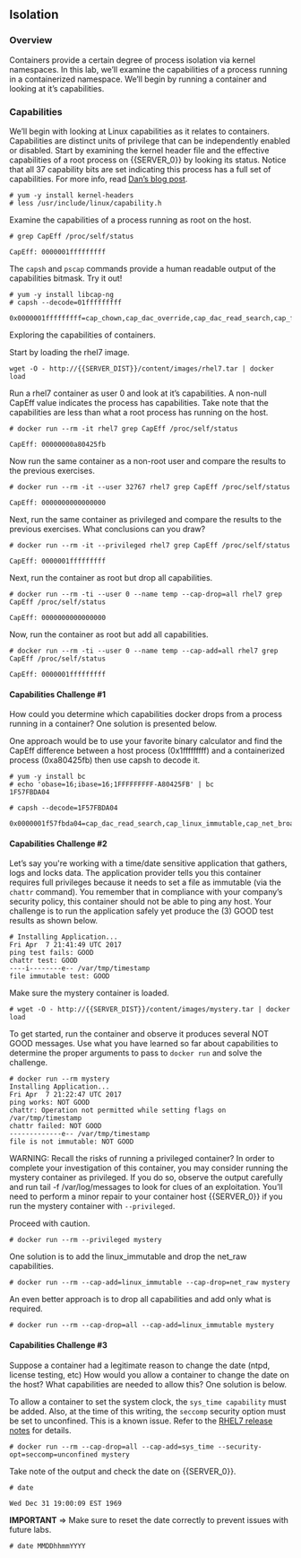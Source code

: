 ## Isolation

### Overview
Containers provide a certain degree of process isolation via kernel namespaces. In this lab, we’ll examine the capabilities of a process running in a containerized namespace. We’ll begin by running a container and looking at it’s capabilities.

### Capabilities

We’ll begin with looking at Linux capabilities as it relates to containers. Capabilities are distinct units of privilege that can be independently enabled or disabled. Start by examining the kernel header file and the effective capabilities of a root process on {{SERVER_0}} by looking its status. Notice that all 37 capability bits are set indicating this process has a full set of capabilities. For more info, read [Dan’s blog post](http://rhelblog.redhat.com/2016/10/17/secure-your-containers-with-this-one-weird-trick/). 

~~~shell
# yum -y install kernel-headers
# less /usr/include/linux/capability.h
~~~

Examine the capabilities of a process running as root on the host.

~~~shell
# grep CapEff /proc/self/status

CapEff:	0000001fffffffff
~~~

The ```capsh``` and ```pscap``` commands provide a human readable output of the capabilities bitmask. Try it out!

~~~shell
# yum -y install libcap-ng
# capsh --decode=01fffffffff

0x0000001fffffffff=cap_chown,cap_dac_override,cap_dac_read_search,cap_fowner,cap_fsetid,cap_kill,cap_setgid,cap_setuid,cap_setpcap,cap_linux_immutable,cap_net_bind_service,cap_net_broadcast,cap_net_admin,cap_net_raw,cap_ipc_lock,cap_ipc_owner,cap_sys_module,cap_sys_rawio,cap_sys_chroot,cap_sys_ptrace,cap_sys_pacct,cap_sys_admin,cap_sys_boot,cap_sys_nice,cap_sys_resource,cap_sys_time,cap_sys_tty_config,cap_mknod,cap_lease,cap_audit_write,cap_audit_control,cap_setfcap,cap_mac_override,cap_mac_admin,cap_syslog,35,36
~~~

Exploring the capabilities of containers.

Start by loading the rhel7 image.

~~~shell
wget -O - http://{{SERVER_DIST}}/content/images/rhel7.tar | docker load
~~~

Run a rhel7 container as user 0 and look at it’s capabilities. A non-null CapEff value indicates the process has capabilities. Take note that the capabilities are less than what a root process has running on the host.

~~~shell
# docker run --rm -it rhel7 grep CapEff /proc/self/status

CapEff:	00000000a80425fb
~~~

Now run the same container as a non-root user and compare the results to the previous exercises.

~~~shell
# docker run --rm -it --user 32767 rhel7 grep CapEff /proc/self/status

CapEff:	0000000000000000
~~~

Next, run the same container as privileged and compare the results to the previous exercises. What conclusions can you draw?

~~~shell
# docker run --rm -it --privileged rhel7 grep CapEff /proc/self/status

CapEff: 0000001fffffffff
~~~

Next, run the container as root but drop all capabilities.

~~~shell
# docker run --rm -ti --user 0 --name temp --cap-drop=all rhel7 grep CapEff /proc/self/status

CapEff:	0000000000000000
~~~

Now, run the container as root but add all capabilities.

~~~shell
# docker run --rm -ti --user 0 --name temp --cap-add=all rhel7 grep CapEff /proc/self/status

CapEff: 0000001fffffffff
~~~

#### Capabilities Challenge #1

How could you determine which capabilities docker drops from a process running in a container? One solution is presented below.

One approach would be to use your favorite binary calculator and find the CapEff difference between a host process (0x1fffffffff) and a containerized process (0xa80425fb) then use capsh to decode it.

~~~shell
# yum -y install bc
# echo 'obase=16;ibase=16;1FFFFFFFFF-A80425FB' | bc
1F57FBDA04

# capsh --decode=1F57FBDA04 

0x0000001f57fbda04=cap_dac_read_search,cap_linux_immutable,cap_net_broadcast,cap_net_admin,cap_ipc_lock,cap_ipc_owner,cap_sys_module,cap_sys_rawio,cap_sys_ptrace,cap_sys_pacct,cap_sys_admin,cap_sys_boot,cap_sys_nice,cap_sys_resource,cap_sys_time,cap_sys_tty_config,cap_lease,cap_audit_control,cap_mac_override,cap_mac_admin,cap_syslog,35,36
~~~

#### Capabilities Challenge #2

Let’s say you're working with a time/date sensitive application that gathers, logs and locks data. The application provider tells you this container requires full privileges because it needs to set a file as immutable (via the ```chattr``` command). You remember that in compliance with your company’s security policy, this container should not be able to ping any host. Your challenge is to run the application safely yet produce the (3) GOOD test results as shown below.

~~~shell
# Installing Application...
Fri Apr  7 21:41:49 UTC 2017
ping test fails: GOOD
chattr test: GOOD
----i--------e-- /var/tmp/timestamp
file immutable test: GOOD
~~~

Make sure the mystery container is loaded.

~~~shell
# wget -O - http://{{SERVER_DIST}}/content/images/mystery.tar | docker load
~~~

To get started, run the container and observe it produces several NOT GOOD messages. Use what you have learned so far about capabilities 
to determine the proper arguments to pass to ```docker run``` and solve the challenge.

~~~shell
# docker run --rm mystery
Installing Application...
Fri Apr  7 21:22:47 UTC 2017
ping works: NOT GOOD
chattr: Operation not permitted while setting flags on /var/tmp/timestamp
chattr failed: NOT GOOD
-------------e-- /var/tmp/timestamp
file is not immutable: NOT GOOD
~~~

WARNING: Recall the risks of running a privileged container? In order to complete your investigation of this container, you may 
consider running the mystery container as privileged. If you do so, observe the output carefully and run tail -f /var/log/messages 
to look for clues of an exploitation. You’ll need to perform a minor repair to your container host {{SERVER_0}} if you run
the mystery container with ```--privileged```.

Proceed with caution.

~~~shell
# docker run --rm --privileged mystery 
~~~
 
One solution is to add the linux_immutable and drop the net_raw capabilities.
 
~~~shell
# docker run --rm --cap-add=linux_immutable --cap-drop=net_raw mystery
~~~

An even better approach is to drop all capabilities and add only what is required.

~~~shell
# docker run --rm --cap-drop=all --cap-add=linux_immutable mystery
~~~

#### Capabilities Challenge #3

Suppose a container had a legitimate reason to change the date (ntpd, license testing, etc) How would you allow a container to change the date on the host? What capabilities are needed to allow this? One solution is below.

To allow a container to set the system clock, the ```sys_time capability``` must be added. Also, at the time of this writing, the ```seccomp``` security option must be set to unconfined. This is a known issue. Refer to the [RHEL7 release notes](https://access.redhat.com/documentation/en-us/red_hat_enterprise_linux_atomic_host/7/html/release_notes/known_issues) for details.

~~~
# docker run --rm --cap-drop=all --cap-add=sys_time --security-opt=seccomp=unconfined mystery
~~~

Take note of the output and check the date on {{SERVER_0}}.

~~~
# date

Wed Dec 31 19:00:09 EST 1969
~~~

**IMPORTANT** => Make sure to reset the date correctly to prevent issues with future labs.

~~~shell
# date MMDDhhmmYYYY
~~~
